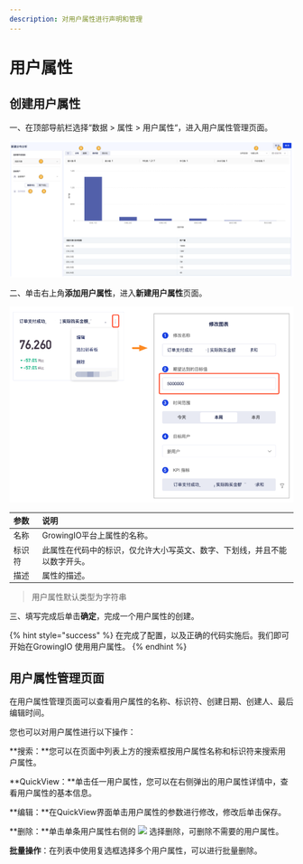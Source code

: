 ```yaml
---
description: 对用户属性进行声明和管理
---
```


# 用户属性

## 创建用户属性

一、在顶部导航栏选择“数据 &gt; 属性 &gt; 用户属性“，进入用户属性管理页面。

![&#x7528;&#x6237;&#x5C5E;&#x6027;&#x7BA1;&#x7406;&#x9875;&#x9762;](../../../.gitbook/assets/image%20%2869%29.png)

二、单击右上角**添加用户属性**，进入**新建用户属性**页面。

![&#x65B0;&#x5EFA;&#x7528;&#x6237;&#x5C5E;&#x6027;&#x9875;&#x9762;](../../../.gitbook/assets/image%20%28145%29.png)

| 参数 | 说明 |
| :--- | :--- |
| 名称 | GrowingIO平台上属性的名称。 |
| 标识符 | 此属性在代码中的标识，仅允许大小写英文、数字、下划线，并且不能以数字开头。 |
| 描述 | 属性的描述。 |

> 用户属性默认类型为字符串

三、填写完成后单击**确定**，完成一个用户属性的创建。

{% hint style="success" %}
在完成了配置，以及正确的代码实施后。我们即可开始在GrowingIO 使用用户属性。
{% endhint %}

## 用户属性管理页面

在用户属性管理页面可以查看用户属性的名称、标识符、创建日期、创建人、最后编辑时间。

您也可以对用户属性进行以下操作：

**搜索：**您可以在页面中列表上方的搜索框按用户属性名称和标识符来搜索用户属性。

**QuickView：**单击任一用户属性，您可以在右侧弹出的用户属性详情中，查看用户属性的基本信息。

**编辑：**在QuickView界面单击用户属性的参数进行修改，修改后单击保存。

**删除：**单击单条用户属性右侧的 ![](https://docs.growingio.com/.gitbook/assets/-Lo08UtW7H58ehFKeZ4g-LsycTyZaItbL8_Wigcx-LsyfkaafJ-8X2utJ9BbE782B9E782B9E782B9.png) 选择删除，可删除不需要的用户属性。

**批量操作**：在列表中使用复选框选择多个用户属性，可以进行批量删除。


